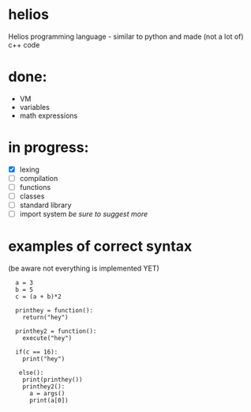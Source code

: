 # helios
Helios programming language - similar to python and made (not a lot of) c++ code


 # done:
 - VM
 - variables
 - math expressions  

# in progress:
- [x] lexing
- [ ] compilation
- [ ] functions
- [ ] classes
- [ ] standard library
- [ ] import system
_be sure to suggest more_

# examples of correct syntax
(be aware not everything is implemented YET)
```
  a = 3
  b = 5
  c = (a + b)*2
  
  printhey = function():
    return("hey")
  
  printhey2 = function():
    execute("hey")
  
  if(c == 16):
    print("hey")
  
   else():
    print(printhey())
    printhey2():
      a = args()
      print(a[0])
```      
  
  
  
  

  

